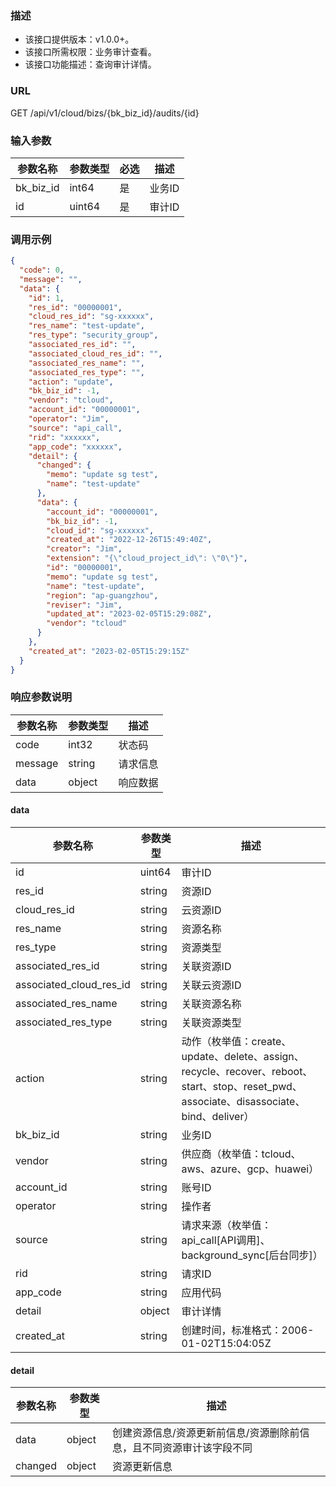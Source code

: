 ### 描述

- 该接口提供版本：v1.0.0+。
- 该接口所需权限：业务审计查看。
- 该接口功能描述：查询审计详情。

### URL

GET /api/v1/cloud/bizs/{bk_biz_id}/audits/{id}

### 输入参数

| 参数名称        | 参数类型   | 必选 | 描述     |
|-------------|--------|----|--------|
| bk_biz_id   | int64  | 是  | 业务ID   |
| id          | uint64 | 是  | 审计ID   |

### 调用示例

```json
{
  "code": 0,
  "message": "",
  "data": {
    "id": 1,
    "res_id": "00000001",
    "cloud_res_id": "sg-xxxxxx",
    "res_name": "test-update",
    "res_type": "security_group",
    "associated_res_id": "",
    "associated_cloud_res_id": "",
    "associated_res_name": "",
    "associated_res_type": "",
    "action": "update",
    "bk_biz_id": -1,
    "vendor": "tcloud",
    "account_id": "00000001",
    "operator": "Jim",
    "source": "api_call",
    "rid": "xxxxxx",
    "app_code": "xxxxxx",
    "detail": {
      "changed": {
        "memo": "update sg test",
        "name": "test-update"
      },
      "data": {
        "account_id": "00000001",
        "bk_biz_id": -1,
        "cloud_id": "sg-xxxxxx",
        "created_at": "2022-12-26T15:49:40Z",
        "creator": "Jim",
        "extension": "{\"cloud_project_id\": \"0\"}",
        "id": "00000001",
        "memo": "update sg test",
        "name": "test-update",
        "region": "ap-guangzhou",
        "reviser": "Jim",
        "updated_at": "2023-02-05T15:29:08Z",
        "vendor": "tcloud"
      }
    },
    "created_at": "2023-02-05T15:29:15Z"
  }
}
```

### 响应参数说明

| 参数名称    | 参数类型   | 描述   |
|---------|--------|------|
| code    | int32  | 状态码  |
| message | string | 请求信息 |
| data    | object | 响应数据 |

#### data

| 参数名称                    | 参数类型    | 描述                                                                                                                  |
|-------------------------|---------|---------------------------------------------------------------------------------------------------------------------|
| id                      | uint64  | 审计ID                                                                                                                |
| res_id                  | string  | 资源ID                                                                                                                |
| cloud_res_id            | string  | 云资源ID                                                                                                               |
| res_name                | string  | 资源名称                                                                                                                |
| res_type                | string  | 资源类型                                                                                                                |
| associated_res_id       | string  | 关联资源ID                                                                                                              |
| associated_cloud_res_id | string  | 关联云资源ID                                                                                                             |
| associated_res_name     | string  | 关联资源名称                                                                                                              |
| associated_res_type     | string  | 关联资源类型                                                                                                              |
| action                  | string  | 动作（枚举值：create、update、delete、assign、recycle、recover、reboot、start、stop、reset_pwd、associate、disassociate、bind、deliver） |
| bk_biz_id               | string  | 业务ID                                                                                                                |
| vendor                  | string  | 供应商（枚举值：tcloud、aws、azure、gcp、huawei）                                                                                |
| account_id              | string  | 账号ID                                                                                                                |
| operator                | string  | 操作者                                                                                                                 |
| source                  | string  | 请求来源（枚举值：api_call[API调用]、background_sync[后台同步]）                                                                     |
| rid                     | string  | 请求ID                                                                                                                |
| app_code                | string  | 应用代码                                                                                                                |
| detail                  | object  | 审计详情                                                                                                                |
| created_at              | string  | 创建时间，标准格式：2006-01-02T15:04:05Z                                                                                      |

#### detail

| 参数名称     | 参数类型   | 描述                                  |
|----------|--------|-------------------------------------|
| data     | object | 创建资源信息/资源更新前信息/资源删除前信息，且不同资源审计该字段不同 |
| changed  | object | 资源更新信息                              |
